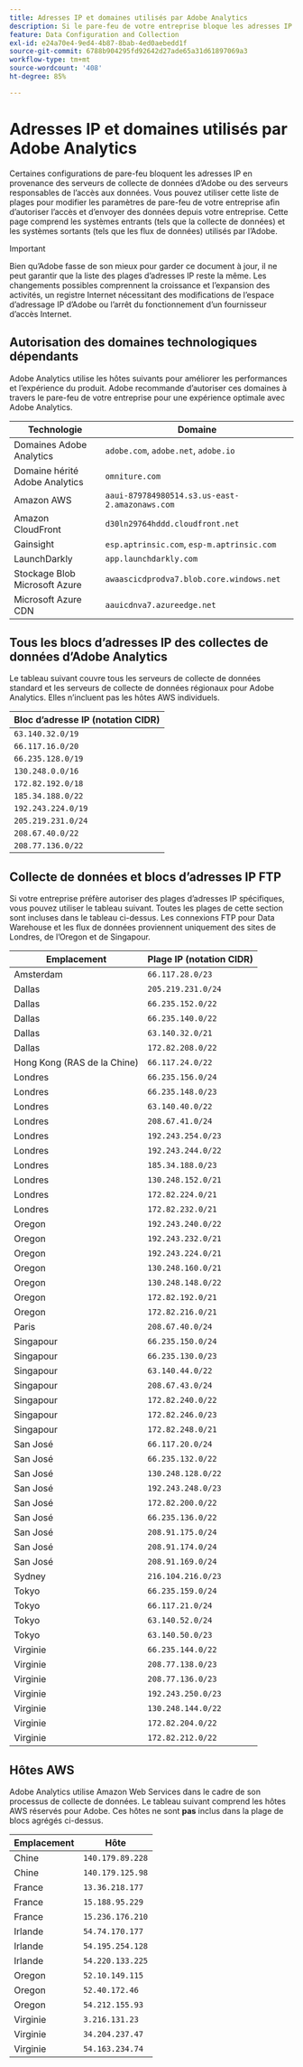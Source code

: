 ```yaml
---
title: Adresses IP et domaines utilisés par Adobe Analytics
description: Si le pare-feu de votre entreprise bloque les adresses IP qui proviennent d’Adobe, utilisez cette liste pour mettre à jour les paramètres du pare-feu.
feature: Data Configuration and Collection
exl-id: e24a70e4-9ed4-4b87-8bab-4ed0aebedd1f
source-git-commit: 6788b904295fd92642d27ade65a31d61897069a3
workflow-type: tm+mt
source-wordcount: '408'
ht-degree: 85%

---
```


# Adresses IP et domaines utilisés par Adobe Analytics

Certaines configurations de pare-feu bloquent les adresses IP en provenance des serveurs de collecte de données d’Adobe ou des serveurs responsables de l’accès aux données. Vous pouvez utiliser cette liste de plages pour modifier les paramètres de pare-feu de votre entreprise afin d’autoriser l’accès et d’envoyer des données depuis votre entreprise. Cette page comprend les systèmes entrants (tels que la collecte de données) et les systèmes sortants (tels que les flux de données) utilisés par l’Adobe.

>[!IMPORTANT]
>
>Bien qu’Adobe fasse de son mieux pour garder ce document à jour, il ne peut garantir que la liste des plages d’adresses IP reste la même. Les changements possibles comprennent la croissance et l’expansion des activités, un registre Internet nécessitant des modifications de l’espace d’adressage IP d’Adobe ou l’arrêt du fonctionnement d’un fournisseur d’accès Internet.

## Autorisation des domaines technologiques dépendants

Adobe Analytics utilise les hôtes suivants pour améliorer les performances et l’expérience du produit. Adobe recommande d’autoriser ces domaines à travers le pare-feu de votre entreprise pour une expérience optimale avec Adobe Analytics.

| Technologie | Domaine |
| --- | --- |
| Domaines Adobe Analytics | `adobe.com`, `adobe.net`, `adobe.io` |
| Domaine hérité Adobe Analytics | `omniture.com` |
| Amazon AWS | `aaui-879784980514.s3.us-east-2.amazonaws.com` |
| Amazon CloudFront | `d30ln29764hddd.cloudfront.net` |
| Gainsight | `esp.aptrinsic.com`, `esp-m.aptrinsic.com` |
| LaunchDarkly | `app.launchdarkly.com` |
| Stockage Blob Microsoft Azure | `awaascicdprodva7.blob.core.windows.net` |
| Microsoft Azure CDN | `aauicdnva7.azureedge.net` |

## Tous les blocs dʼadresses IP des collectes de données d’Adobe Analytics

Le tableau suivant couvre tous les serveurs de collecte de données standard et les serveurs de collecte de données régionaux pour Adobe Analytics. Elles n’incluent pas les hôtes AWS individuels.

| Bloc d’adresse IP (notation CIDR) |
| --- |
| `63.140.32.0/19` |
| `66.117.16.0/20` |
| `66.235.128.0/19` |
| `130.248.0.0/16` |
| `172.82.192.0/18` |
| `185.34.188.0/22` |
| `192.243.224.0/19` |
| `205.219.231.0/24` |
| `208.67.40.0/22` |
| `208.77.136.0/22` |

## Collecte de données et blocs d’adresses IP FTP

Si votre entreprise préfère autoriser des plages d’adresses IP spécifiques, vous pouvez utiliser le tableau suivant. Toutes les plages de cette section sont incluses dans le tableau ci-dessus. Les connexions FTP pour Data Warehouse et les flux de données proviennent uniquement des sites de Londres, de lʼOregon et de Singapour.

| Emplacement | Plage IP (notation CIDR) |
| --- | --- |
| Amsterdam | `66.117.28.0/23` |
| Dallas | `205.219.231.0/24` |
| Dallas | `66.235.152.0/22` |
| Dallas | `66.235.140.0/22` |
| Dallas | `63.140.32.0/21` |
| Dallas | `172.82.208.0/22` |
| Hong Kong (RAS de la Chine) | `66.117.24.0/22` |
| Londres | `66.235.156.0/24` |
| Londres | `66.235.148.0/23` |
| Londres | `63.140.40.0/22` |
| Londres | `208.67.41.0/24` |
| Londres | `192.243.254.0/23` |
| Londres | `192.243.244.0/22` |
| Londres | `185.34.188.0/23` |
| Londres | `130.248.152.0/21` |
| Londres | `172.82.224.0/21` |
| Londres | `172.82.232.0/21` |
| Oregon | `192.243.240.0/22` |
| Oregon | `192.243.232.0/21` |
| Oregon | `192.243.224.0/21` |
| Oregon | `130.248.160.0/21` |
| Oregon | `130.248.148.0/22` |
| Oregon | `172.82.192.0/21` |
| Oregon | `172.82.216.0/21` |
| Paris | `208.67.40.0/24` |
| Singapour | `66.235.150.0/24` |
| Singapour | `66.235.130.0/23` |
| Singapour | `63.140.44.0/22` |
| Singapour | `208.67.43.0/24` |
| Singapour | `172.82.240.0/22` |
| Singapour | `172.82.246.0/23` |
| Singapour | `172.82.248.0/21` |
| San José | `66.117.20.0/24` |
| San José | `66.235.132.0/22` |
| San José | `130.248.128.0/22` |
| San José | `192.243.248.0/23` |
| San José | `172.82.200.0/22` |
| San José | `66.235.136.0/22` |
| San José | `208.91.175.0/24` |
| San José | `208.91.174.0/24` |
| San José | `208.91.169.0/24` |
| Sydney | `216.104.216.0/23` |
| Tokyo | `66.235.159.0/24` |
| Tokyo | `66.117.21.0/24` |
| Tokyo | `63.140.52.0/24` |
| Tokyo | `63.140.50.0/23` |
| Virginie | `66.235.144.0/22` |
| Virginie | `208.77.138.0/23` |
| Virginie | `208.77.136.0/23` |
| Virginie | `192.243.250.0/23` |
| Virginie | `130.248.144.0/22` |
| Virginie | `172.82.204.0/22` |
| Virginie | `172.82.212.0/22` |

## Hôtes AWS

Adobe Analytics utilise Amazon Web Services dans le cadre de son processus de collecte de données. Le tableau suivant comprend les hôtes AWS réservés pour Adobe. Ces hôtes ne sont **pas** inclus dans la plage de blocs agrégés ci-dessus.

| Emplacement | Hôte |
| --- | --- |
| Chine | `140.179.89.228` |
| Chine | `140.179.125.98` |
| France | `13.36.218.177` |
| France | `15.188.95.229` |
| France | `15.236.176.210` |
| Irlande | `54.74.170.177` |
| Irlande | `54.195.254.128` |
| Irlande | `54.220.133.225` |
| Oregon | `52.10.149.115` |
| Oregon | `52.40.172.46` |
| Oregon | `54.212.155.93` |
| Virginie | `3.216.131.23` |
| Virginie | `34.204.237.47` |
| Virginie | `54.163.234.74` |
